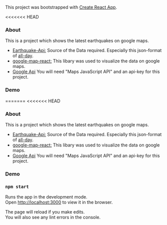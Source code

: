This project was bootstrapped with [Create React App](https://github.com/facebook/create-react-app).

<<<<<<< HEAD
### About

This is a project which shows the latest earthquakes on google maps.

- [Earthquake-Api:](https://earthquake.usgs.gov/earthquakes/feed/v1.0/geojson.php/) Source of the Data required. Especially this json-format of [all-day](https://earthquake.usgs.gov/earthquakes/feed/v1.0/summary/all_day.geojson).
- [google-map-react:](https://github.com/google-map-react/google-map-react) This libary was used to visualize the data on google maps.
- [Google Api](https://console.developers.google.com) You will need "Maps JavaScript API" and an api-key for this project.

### Demo

=======
<<<<<<< HEAD
### About

This is a project which shows the latest earthquakes on google maps.

- [Earthquake-Api:](https://earthquake.usgs.gov/earthquakes/feed/v1.0/geojson.php/) Source of the Data required. Especially this json-format of [all-day](https://earthquake.usgs.gov/earthquakes/feed/v1.0/summary/all_day.geojson).
- [google-map-react:](https://github.com/google-map-react/google-map-react) This libary was used to visualize the data on google maps.
- [Google Api](https://console.developers.google.com) You will need "Maps JavaScript API" and an api-key for this project.

### Demo



### `npm start`

Runs the app in the development mode.<br />
Open [http://localhost:3000](http://localhost:3000) to view it in the browser.

The page will reload if you make edits.<br />
You will also see any lint errors in the console.
